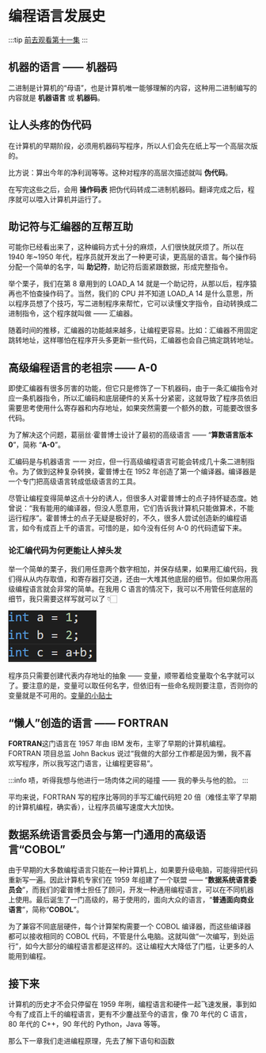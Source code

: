 # 编程语言发展史

<author name="虞嘉乐" title="21 计算机 4 班 "/>

:::tip
[前去观看第十一集](https://bilibili.com/BV1EW411u7th?p=11)
:::

## 机器的语言 —— 机器码

二进制是计算机的“母语”，也是计算机唯一能够理解的内容，这种用二进制编写的内容就是 **机器语言** 或 **机器码**。

## 让人头疼的伪代码

在计算机的早期阶段，必须用机器码写程序，所以人们会先在纸上写一个高层次版的。

比方说：算出今年的净利润等等。这种对程序的高层次描述就叫 **伪代码**。

在写完这些之后，会用 **操作码表** 把伪代码转成二进制机器码。翻译完成之后，程序就可以喂入计算机并运行了。

## 助记符与汇编器的互帮互助

可能你已经看出来了，这种编码方式十分的麻烦，人们很快就厌烦了。所以在 1940 年~1950 年代，程序员就开发出了一种更可读，更高层的语言。每个操作码分配一个简单的名字，叫 **助记符**，助记符后面紧跟数据，形成完整指令。

举个栗子，我们在第 8 章用到的 LOAD_A 14 就是一个助记符，从那以后，程序猿再也不怕查操作码了。当然，我们的 CPU 并不知道 LOAD_A 14 是什么意思，所以程序员想了个技巧，写二进制程序来帮忙，它可以读懂文字指令，自动转换成二进制指令，这个程序就叫做 —— 汇编器。

随着时间的推移，汇编器的功能越来越多，让编程更容易。比如：汇编器不用固定跳转地址，这样哪怕在程序开头多更新一些代码，汇编器也会自己搞定跳转地址。

## 高级编程语言的老祖宗 —— A-0

即使汇编器有很多厉害的功能，但它只是修饰了一下机器码，由于一条汇编指令对应一条机器指令，所以汇编码和底层硬件的关系十分紧密，这就导致了程序员依旧需要思考使用什么寄存器和内存地址，如果突然需要一个额外的数，可能要改很多代码。

为了解决这个问题，葛丽丝·霍普博士设计了最初的高级语言 —— “**算数语言版本 0**”，简称 “**A-0**”。

汇编码是与机器语言 一一 对应，但一行高级编程语言可能会转成几十条二进制指令。为了做到这种复杂转换，霍普博士在 1952 年创造了第一个编译器。编译器是一个专门把高级语言转成低级语言的工具。

尽管让编程变得简单这点十分的诱人，但很多人对霍普博士的点子持怀疑态度。她曾说：“我有能用的编译器，但没人愿意用，它们告诉我计算机只能做算术，不能运行程序”。霍普博士的点子无疑是极好的，不久，很多人尝试创造新的编程语言，如今有成百上千的语言。可惜的是，如今没有任何 A-0 的代码遗留下来。

### 论汇编代码为何更能让人掉头发

举一个简单的栗子，我们用任意两个数字相加，并保存结果，如果用汇编代码，我们得从从内存取值，和寄存器打交道，还由一大堆其他底层的细节。但如果你用高级编程语言就会非常的简单。在我用 C 语言的情况下，我可以不用管任何底层的细节，我只需要这样写就可以了 👇🏻

![code](20221114202857.png)

程序员只需要创建代表内存地址的抽象 —— 变量，顺带着给变量取个名字就可以了。要注意的是，变量可以取任何名字，但依旧有一些命名规则要注意，否则你的变量就是不可用的。[变量的小贴士](https://www.runoob.com/cprogramming/c-variables.html)

## “懒人”创造的语言 —— FORTRAN

**FORTRAN**这门语言在 1957 年由 IBM 发布，主宰了早期的计算机编程。FORTRAN 项目总监 John Backus 说过“我做的大部分工作都是因为懒，我不喜欢写程序，所以我写这门语言，让编程更容易”。

:::info
啧，听得我想与他进行一场肉体之间的碰撞 —— 我的拳头与他的脸。
:::

平均来说，FORTRAN 写的程序比等同的手写汇编代码短 20 倍（难怪主宰了早期的计算机编程，确实香），让程序员编写速度大大加快。

## 数据系统语言委员会与第一门通用的高级语言“COBOL”

由于早期的大多数编程语言只能在一种计算机上，如果要升级电脑，可能得把代码重新写一遍。因此计算机专家们在 1959 年组建了一个联盟 —— “**数据系统语言委员会**”，而我们的霍普博士担任了顾问，开发一种通用编程语言，可以在不同机器上使用。最后诞生了一门高级的，易于使用的，面向大众的语言，“**普通面向商业语言**”，简称“**COBOL**”。

为了兼容不同底层硬件，每个计算架构需要一个 COBOL 编译器，而这些编译器都可以接收相同的 COBOL 代码，不管是什么电脑。这就叫做“一次编写，到处运行”，如今大部分的编程语言都是这样的。这让编程大大降低了门槛，让更多的人能用到编程。

## 接下来

计算机的历史才不会只停留在 1959 年咧，编程语言和硬件一起飞速发展，事到如今有了成百上千的编程语言，更有不少鏖战至今的语言，像 70 年代的 C 语言，80 年代的 C++，90 年代的 Python，Java 等等。

那么下一章我们走进编程原理，先去了解下语句和函数
